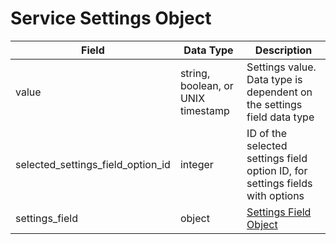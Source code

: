 # Service Settings Object

Field | Data Type | Description
--- | --- | ---
value | string, boolean, or UNIX timestamp | Settings value. Data type is dependent on the settings field data type
selected_settings_field_option_id | integer | ID of the selected settings field option ID, for settings fields with options
settings_field | object | [Settings Field Object][]

[Settings Field Object]: /settings_fields/README.md
[Plan Object]: /plans/README.md
[Service Settings Objects]: /service_channels/README.md
[Channel Type Objects]: /channel_types/README.md
